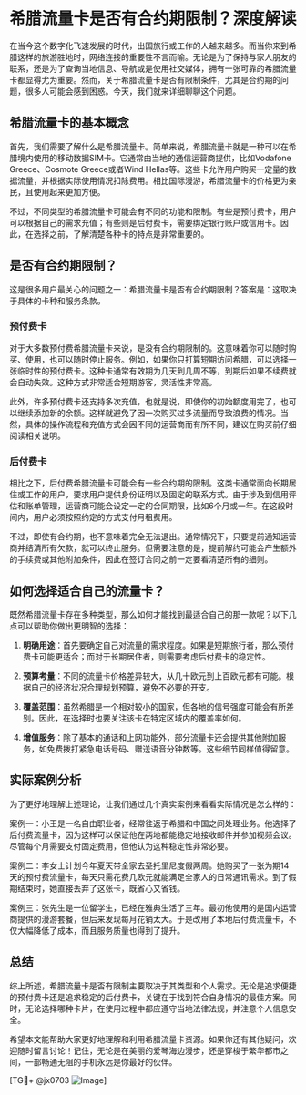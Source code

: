 # 希腊流量卡是否有合约期限制？深度解读

在当今这个数字化飞速发展的时代，出国旅行或工作的人越来越多。而当你来到希腊这样的旅游胜地时，网络连接的重要性不言而喻。无论是为了保持与家人朋友的联系，还是为了查询当地信息、导航或是使用社交媒体，拥有一张可靠的希腊流量卡都显得尤为重要。然而，关于希腊流量卡是否有限制条件，尤其是合约期的问题，很多人可能会感到困惑。今天，我们就来详细聊聊这个问题。

## 希腊流量卡的基本概念

首先，我们需要了解什么是希腊流量卡。简单来说，希腊流量卡就是一种可以在希腊境内使用的移动数据SIM卡。它通常由当地的通信运营商提供，比如Vodafone Greece、Cosmote Greece或者Wind Hellas等。这些卡允许用户购买一定量的数据流量，并根据实际使用情况扣除费用。相比国际漫游，希腊流量卡的价格更为亲民，且使用起来更加方便。

不过，不同类型的希腊流量卡可能会有不同的功能和限制。有些是预付费卡，用户可以根据自己的需求充值；有些则是后付费卡，需要绑定银行账户或信用卡。因此，在选择之前，了解清楚各种卡的特点是非常重要的。

## 是否有合约期限制？

这是很多用户最关心的问题之一：希腊流量卡是否有合约期限制？答案是：这取决于具体的卡种和服务条款。

### 预付费卡

对于大多数预付费希腊流量卡来说，是没有合约期限制的。这意味着你可以随时购买、使用，也可以随时停止服务。例如，如果你只打算短期访问希腊，可以选择一张临时性的预付费卡。这种卡通常有效期为几天到几周不等，到期后如果不续费就会自动失效。这种方式非常适合短期游客，灵活性非常高。

此外，许多预付费卡还支持多次充值，也就是说，即使你的初始额度用完了，也可以继续添加新的余额。这样就避免了因一次购买过多流量而导致浪费的情况。当然，具体的操作流程和充值方式会因不同的运营商而有所不同，建议在购买前仔细阅读相关说明。

### 后付费卡

相比之下，后付费希腊流量卡可能会有一些合约期的限制。这类卡通常面向长期居住或工作的用户，要求用户提供身份证明以及固定的联系方式。由于涉及到信用评估和账单管理，运营商可能会设定一定的合同期限，比如6个月或一年。在这段时间内，用户必须按照约定的方式支付月租费用。

不过，即使有合约期，也不意味着完全无法退出。通常情况下，只要提前通知运营商并结清所有欠款，就可以终止服务。但需要注意的是，提前解约可能会产生额外的手续费或其他附加条件，因此在签订合同之前一定要看清楚所有的细则。

## 如何选择适合自己的流量卡？

既然希腊流量卡存在多种类型，那么如何才能找到最适合自己的那一款呢？以下几点可以帮助你做出更明智的选择：

1. **明确用途**：首先要确定自己对流量的需求程度。如果是短期旅行者，那么预付费卡可能更适合；而对于长期居住者，则需要考虑后付费卡的稳定性。

2. **预算考量**：不同的流量卡价格差异较大，从几十欧元到上百欧元都有可能。根据自己的经济状况合理规划预算，避免不必要的开支。

3. **覆盖范围**：虽然希腊是一个相对较小的国家，但各地的信号强度可能会有所差别。因此，在选择时也要关注该卡在特定区域内的覆盖率如何。

4. **增值服务**：除了基本的通话和上网功能外，部分流量卡还会提供其他附加服务，如免费拨打紧急电话号码、赠送语音分钟数等。这些细节同样值得留意。

## 实际案例分析

为了更好地理解上述理论，让我们通过几个真实案例来看看实际情况是怎么样的：

案例一：小王是一名自由职业者，经常往返于希腊和中国之间处理业务。他选择了后付费流量卡，因为这样可以保证他在两地都能稳定地接收邮件并参加视频会议。尽管每个月需要支付固定费用，但他认为这种稳定性非常必要。

案例二：李女士计划今年夏天带全家去圣托里尼度假两周。她购买了一张为期14天的预付费流量卡，每天只需花费几欧元就能满足全家人的日常通讯需求。到了假期结束时，她直接丢弃了这张卡，既省心又省钱。

案例三：张先生是一位留学生，已经在雅典生活了三年。最初他使用的是国内运营商提供的漫游套餐，但后来发现每月花销太大。于是改用了本地后付费流量卡，不仅大幅降低了成本，而且服务质量也得到了提升。

## 总结

综上所述，希腊流量卡是否有限制主要取决于其类型和个人需求。无论是追求便捷的预付费卡还是追求稳定的后付费卡，关键在于找到符合自身情况的最佳方案。同时，无论选择哪种卡片，在使用过程中都应遵守当地法律法规，并注意个人信息安全。

希望本文能帮助大家更好地理解和利用希腊流量卡资源。如果你还有其他疑问，欢迎随时留言讨论！记住，无论是在美丽的爱琴海边漫步，还是穿梭于繁华都市之间，一部畅通无阻的手机永远是你最好的伙伴。

[TG💪+ @jx0703 ![Image](https://github.com/user-attachments/assets/dbca1d08-cadb-493c-b0ec-ad6f7a83f270)]